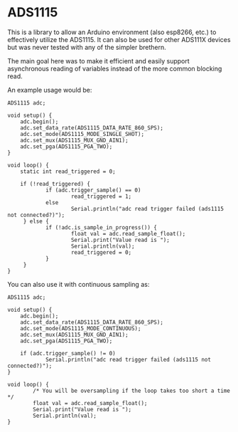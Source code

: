 # ADS1115

This is a library to allow an Arduino environment (also esp8266, etc.) to
effectively utilize the ADS1115. It can also be used for other ADS111X devices
but was never tested with any of the simpler brethern.

The main goal here was to make it efficient and easily support asynchronous
reading of variables instead of the more common blocking read.

An example usage would be:

    ADS1115 adc;

    void setup() {
        adc.begin();
        adc.set_data_rate(ADS1115_DATA_RATE_860_SPS);
        adc.set_mode(ADS1115_MODE_SINGLE_SHOT);
        adc.set_mux(ADS1115_MUX_GND_AIN1);
        adc.set_pga(ADS1115_PGA_TWO);
    }

    void loop() {
        static int read_triggered = 0;

        if (!read_triggered) {
                if (adc.trigger_sample() == 0)
                        read_triggered = 1;
                else
                        Serial.println("adc read trigger failed (ads1115 not connected?)");
         } else {
                if (!adc.is_sample_in_progress()) {
                        float val = adc.read_sample_float();
                        Serial.print("Value read is ");
                        Serial.println(val);
                        read_triggered = 0;
                }
         }
    }


You can also use it with continuous sampling as:

    ADS1115 adc;

    void setup() {
        adc.begin();
        adc.set_data_rate(ADS1115_DATA_RATE_860_SPS);
        adc.set_mode(ADS1115_MODE_CONTINUOUS);
        adc.set_mux(ADS1115_MUX_GND_AIN1);
        adc.set_pga(ADS1115_PGA_TWO);

        if (adc.trigger_sample() != 0)
                Serial.println("adc read trigger failed (ads1115 not connected?)");
    }

    void loop() {
            /* You will be oversampling if the loop takes too short a time */
            float val = adc.read_sample_float();
            Serial.print("Value read is ");
            Serial.println(val);
    }

